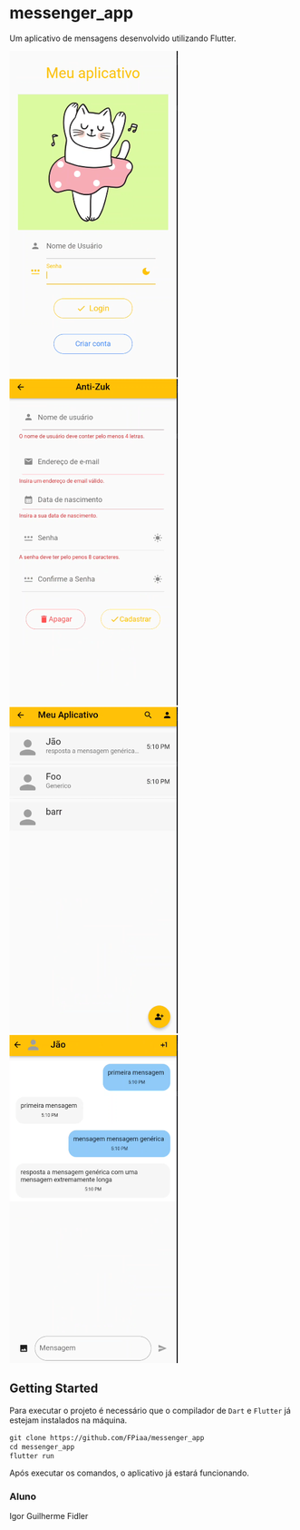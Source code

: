 # messenger_app
Um aplicativo de mensagens desenvolvido utilizando Flutter.

![Tela Login](images/login.png)
![Tela cadastro](images/cadastro.png)
![Tela home](images/homePage.png)
![Tela Conversa](images/conversa.png)

## Getting Started
Para executar o projeto é necessário que 
o compilador de `Dart` e `Flutter` já estejam instalados na máquina. 
```
git clone https://github.com/FPiaa/messenger_app
cd messenger_app
flutter run
```

Após executar os comandos, o aplicativo já estará funcionando.

### Aluno
Igor Guilherme Fidler